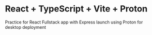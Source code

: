 # React + TypeScript + Vite + Proton

Practice for React Fullstack app with Express launch using Proton for desktop deployment